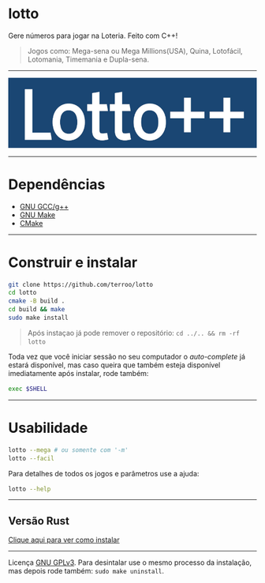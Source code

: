 # lotto
Gere números para jogar na Loteria. Feito com C++!
> Jogos como: Mega-sena ou Mega Millions(USA), Quina, Lotofácil, Lotomania, Timemania e Dupla-sena.

---

![Lotto++](./lotto.jpg) 

---

# Dependências
+ [GNU GCC/g++](https://gcc.gnu.org/)
+ [GNU Make](https://www.gnu.org/software/make/)
+ [CMake](https://github.com/Kitware/CMake)

---

# Construir e instalar
```bash
git clone https://github.com/terroo/lotto
cd lotto
cmake -B build .
cd build && make
sudo make install
```
> Após instaçao já pode remover o repositório: `cd ../.. && rm -rf lotto`

Toda vez que você iniciar sessão no seu computador o *auto-complete* já estará disponível, mas caso queira que também esteja disponível imediatamente após instalar, rode também:
```bash
exec $SHELL
```

---

# Usabilidade
```bash
lotto --mega # ou somente com '-m'
lotto --facil
```

Para detalhes de todos os jogos e parâmetros use a ajuda:
```bash
lotto --help
```

---

## Versão Rust
[Clique aqui para ver como instalar](./loterust/README.md)

---

Licença [GNU GPLv3](./LICENSE). Para desintalar use o mesmo processo da instalação, mas depois rode também: `sudo make uninstall`.
